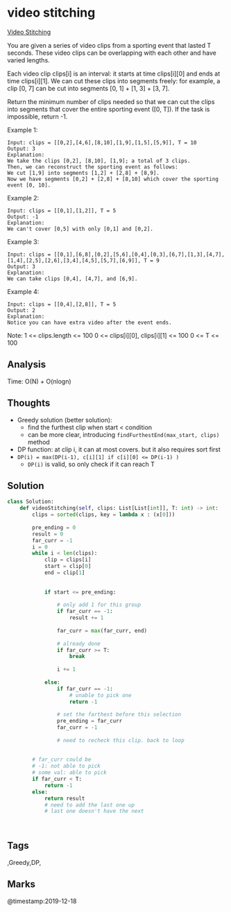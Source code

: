 # video stitching

[Video Stitching](https://leetcode.com/problems/video-stitching)

You are given a series of video clips from a sporting event that lasted T seconds. These video clips can be overlapping with each other and have varied lengths.

Each video clip clips\[i\] is an interval: it starts at time clips\[i\]\[0\] and ends at time clips\[i\]\[1\]. We can cut these clips into segments freely: for example, a clip \[0, 7\] can be cut into segments \[0, 1\] + \[1, 3\] + \[3, 7\].

Return the minimum number of clips needed so that we can cut the clips into segments that cover the entire sporting event \(\[0, T\]\). If the task is impossible, return -1.

Example 1:

```text
Input: clips = [[0,2],[4,6],[8,10],[1,9],[1,5],[5,9]], T = 10
Output: 3
Explanation: 
We take the clips [0,2], [8,10], [1,9]; a total of 3 clips.
Then, we can reconstruct the sporting event as follows:
We cut [1,9] into segments [1,2] + [2,8] + [8,9].
Now we have segments [0,2] + [2,8] + [8,10] which cover the sporting event [0, 10].
```

Example 2:

```text
Input: clips = [[0,1],[1,2]], T = 5
Output: -1
Explanation: 
We can't cover [0,5] with only [0,1] and [0,2].
```

Example 3:

```text
Input: clips = [[0,1],[6,8],[0,2],[5,6],[0,4],[0,3],[6,7],[1,3],[4,7],[1,4],[2,5],[2,6],[3,4],[4,5],[5,7],[6,9]], T = 9
Output: 3
Explanation: 
We can take clips [0,4], [4,7], and [6,9].
```

Example 4:

```text
Input: clips = [[0,4],[2,8]], T = 5
Output: 2
Explanation: 
Notice you can have extra video after the event ends.
```

Note: 1 &lt;= clips.length &lt;= 100 0 &lt;= clips\[i\]\[0\], clips\[i\]\[1\] &lt;= 100 0 &lt;= T &lt;= 100

## Analysis

Time: O\(N\) + O\(nlogn\)

## Thoughts

* Greedy solution \(better solution\):
  * find the furthest clip when start &lt; condition
  * can be more clear, introducing `findFurthestEnd(max_start, clips)` method 
* DP function: at clip i, it can at most covers. but it also requires sort first
* `DP(i) = max(DP(i-1), c[i][1] if c[i][0] <= DP(i-1) )`
  * `DP(i)` is valid, so only check if it can reach T

## Solution

```python
class Solution:
    def videoStitching(self, clips: List[List[int]], T: int) -> int:
        clips = sorted(clips, key = lambda x : (x[0]))
        
        pre_ending = 0
        result = 0
        far_curr = -1
        i = 0
        while i < len(clips):
            clip = clips[i]
            start = clip[0]
            end = clip[1]
            
            
            if start <= pre_ending:
                
                # only add 1 for this group 
                if far_curr == -1:
                    result += 1
                    
                far_curr = max(far_curr, end)
                
                # already done 
                if far_curr >= T:
                    break
                    
                i += 1
                    
            else:
                if far_curr == -1:
                    # unable to pick one
                    return -1
                
                # set the farthest before this selection 
                pre_ending = far_curr
                far_curr = -1
                
                # need to recheck this clip. back to loop
                    
                    
        # far_curr could be 
        # -1: not able to pick 
        # some val: able to pick 
        if far_curr < T:
            return -1
        else:
            return result
            # need to add the last one up 
            # last one doesn't have the next
                
        
```

## Tags

,Greedy,DP,

## Marks

@timestamp:2019-12-18
